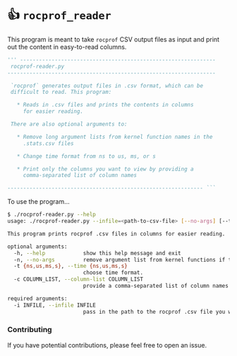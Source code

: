 # :thumbsup: `rocprof_reader`

This program is meant to take `rocprof` CSV output files as input and print out the content in easy-to-read columns.

```python
''' --------------------------------------------------------------
 rocprof-reader.py
------------------------------------------------------------------

 `rocprof` generates output files in .csv format, which can be
 difficult to read. This program:

   * Reads in .csv files and prints the contents in columns
     for easier reading.

 There are also optional arguments to:

   * Remove long argument lists from kernel function names in the
     .stats.csv files

   * Change time format from ns to us, ms, or s

   * Print only the columns you want to view by providing a
     comma-separated list of column names

-------------------------------------------------------------- ```
```

To use the program...

```bash
$ ./rocprof-reader.py --help
usage: ./rocprof-reader.py --infile=<path-to-csv-file> [--no-args] [--time=<format>] [--column-list=<comma-separated-list>] [--help]

This program prints rocprof .csv files in columns for easier reading.

optional arguments:
  -h, --help            show this help message and exit
  -n, --no-args         remove argument list from kernel functions if too long.
  -t {ns,us,ms,s}, --time {ns,us,ms,s}
                        choose time format.
  -c COLUMN_LIST, --column-list COLUMN_LIST
                        provide a comma-separated list of column names you want to view.

required arguments:
  -i INFILE, --infile INFILE
                        pass in the path to the rocprof .csv file you want to read.
```


### Contributing
If you have potential contributions, please feel free to open an issue.
